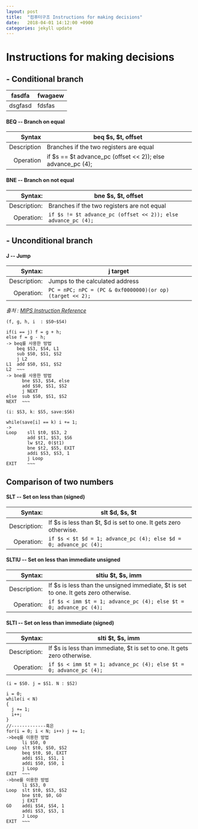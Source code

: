 ```yaml
---
layout: post
title:  "컴퓨터구조 Instructions for making decisions"
date:   2018-04-01 14:12:00 +0900
categories: jekyll update
---
```

# Instructions for making decisions

## - Conditional branch

|fasdfa|fwagaew|
|------|-------|
|dsgfasd|fdsfas|


#### BEQ -- Branch on equal
|Syntax|beq $s, $t, offset |
|----:|----|
|Description|Branches if the two registers are equal|
|Operation|if $s == $t advance_pc (offset << 2)); else advance_pc (4);|

#### BNE -- Branch on not equal
|Syntax:|bne $s, $t, offset |
|------:|-------------------|
|Description:|Branches if the two registers are not equal|
|Operation:|`if $s != $t advance_pc (offset << 2)); else advance_pc (4);`|

## - Unconditional branch

#### J -- Jump
|Syntax:|j target |
|------:|---------|
|Description:|Jumps to the calculated address|
|Operation:|`PC = nPC; nPC = (PC & 0xf0000000)(or op)(target << 2);`|

_출처 : [MIPS Instruction Reference](http://www.mrc.uidaho.edu/mrc/people/jff/digital/MIPSir.html)_

```
(f, g, h, i  : $S0~$S4)

if(i == j) f = g + h;
else f = g - h;
-> beq를 사용한 방법
    beq $S3, $S4, L1
    sub $S0, $S1, $S2
    j L2
L1  add $S0, $S1, $S2
L2  ~~~
-> bne를 사용한 방법
      bne $S3, $S4, else
      add $S0, $S1, $S2
      j NEXT
else  sub $S0, $S1, $S2
NEXT  ~~~  

(i: $S3, k: $S5, save:$S6)

while(save[i] == k) i += 1;
->
Loop    sll $t0, $S3, 2
        add $t1, $S3, $S6
        lw $t2, 0($t1)
        bne $t2, $S5, EXIT
        addi $S3, $S3, 1
        j Loop
EXIT    ~~~
```

## Comparison of two numbers

#### SLT -- Set on less than (signed)

|Syntax:|slt $d, $s, $t |
|------:|---------------|
|Description:|If $s is less than $t, $d is set to one. It gets zero otherwise.|
|Operation:|`if $s < $t $d = 1; advance_pc (4); else $d = 0; advance_pc (4);`|

#### SLTIU -- Set on less than immediate unsigned

|Syntax:|sltiu $t, $s, imm |
|------:|------------------|
|Description:|If $s is less than the unsigned immediate, $t is set to one. It gets zero otherwise.|
|Operation:|`if $s < imm $t = 1; advance_pc (4); else $t = 0; advance_pc (4);`|

#### SLTI -- Set on less than immediate (signed)
|Syntax:|slti $t, $s, imm|
|------:|----------------|
|Description:|If $s is less than immediate, $t is set to one. It gets zero otherwise.|
|Operation:|`if $s < imm $t = 1; advance_pc (4); else $t = 0; advance_pc (4);`|

```
(i = $S0. j = $S1. N : $S2)

i = 0;
while(i < N)
{
  j += 1;
  i++;
}
//-------------혹은
for(i = 0; i < N; i++) j += 1;
->beq를 이용한 방법
      li $S0, 0
Loop  slt $t0, $S0, $S2
      beq $t0, $0, EXIT
      addi $S1, $S1, 1
      addi $S0, $S0, 1
      j Loop
EXIT  ~~~
->bne를 이용한 방법
      li $S3, 0
Loop  slt $t0, $S3, $S2
      bne $t0, $0, GO
      j EXIT
GO    addi $S4, $S4, 1
      addi $S3, $S3, 1
      J Loop
EXIT  ~~~      
```

<!--연습 문제
1. $t1이 0x00101000이라고 할때 다음을 실행한 후 $t2는무엇인가?  $t2 = 3
```
      slt $t2, $0, $t0
      bne $t2, $0, ELSE
      j DONE
ELSE  addi, $t2, $t2, 2
DONE
```

2. $t1은 10으로 초기화 되어있다. $S0가 처음에 0이었다면 실행 후 $S2의 값은 무엇인가? $S2 = 20
```
      move $t1, $S1
LOOP  slt $t2, $0, $t1
      beq $t2, $0, DONE
      subi $t1, $t1, 1
      addi $S2, $S2, 2
      j LOOP
DONE
```
-->
